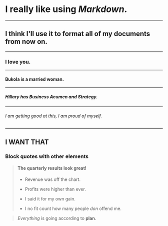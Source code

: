 <!-- 4 heading levels: -->
# I really like using ***Markdown***.
---
## I think I'll use it to format all of my documents from now on.
---
### I love you.
---
#### Bukola is a married woman.
---
##### Hillary has Business Acumen and Strategy.
---
###### I am getting good at this, I am proud of myself.
---
I WANT **THAT**
--- 
### Block quotes with other elements
> #### The quarterly results look great!
>
> - Revenue was off the chart.
> - Profits were higher than ever.
>
> - I said it for my own gain.
> - I no fit count how many people *don* offend me.

>  *Everything* is going according to **plan**.
